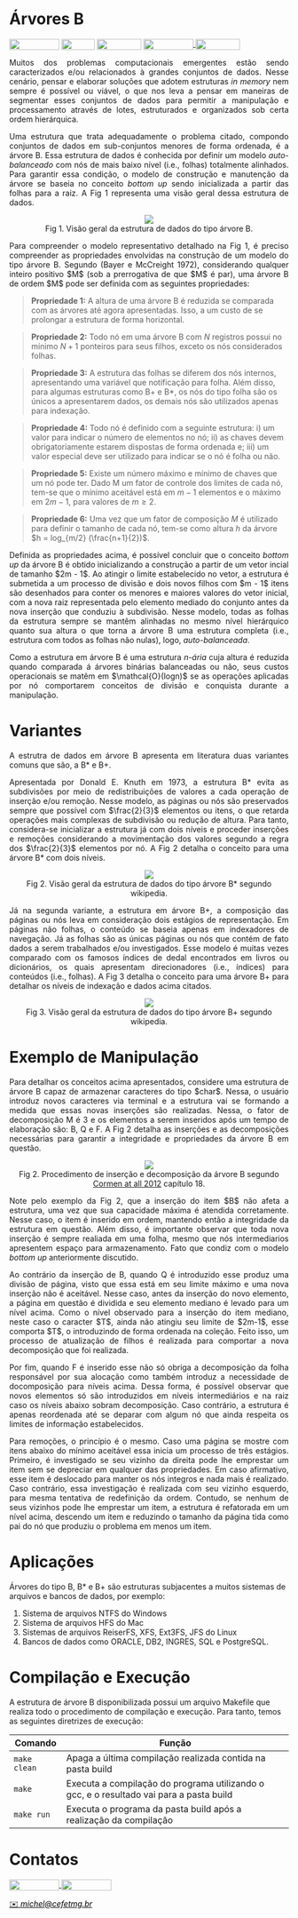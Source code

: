 # Árvores B

<div style="display: inline-block;">
<img align="center" height="20px" width="90px" src="https://img.shields.io/badge/Maintained%3F-yes-green.svg"/> 
<img align="center" height="20px" width="60px" src="https://img.shields.io/badge/C%2B%2B-00599C?style=for-the-badge&logo=c%2B%2B&logoColor=white"/> 
<img align="center" height="20px" width="80px" src="https://img.shields.io/badge/Made%20for-VSCode-1f425f.svg"/> 
<a href="https://github.com/mpiress/midpy/issues">
<img align="center" height="20px" width="90px" src="https://img.shields.io/badge/contributions-welcome-brightgreen.svg?style=flat"/>
<img align="center" height="20px" width="80px" src="https://badgen.net/badge/license/MIT/green"/>
</a> 
</div>

<p> </p>
<p> </p>

<p align="justify">
Muitos dos problemas computacionais emergentes estão sendo caracterizados e/ou relacionados à grandes conjuntos de dados. Nesse cenário, pensar e elaborar soluções que adotem estruturas <i>in memory</i> nem sempre é possível ou viável, o que nos leva a pensar em maneiras de segmentar esses conjuntos de dados para permitir a manipulação e processamento através de lotes, estruturados e organizados sob certa ordem hierárquica.  
</p>

<p align="justify">
Uma estrutura que trata adequadamente o problema citado, compondo conjuntos de dados em sub-conjuntos menores de forma ordenada, é a árvore B. Essa estrutura de dados é conhecida por definir um modelo <i>auto-balanceado</i> com nós de mais baixo nível (i.e., folhas) totalmente alinhados. Para garantir essa condição, o modelo de construção e manutenção da árvore se baseia no conceito <i>bottom up</i> sendo inicializada a partir das folhas para a raiz. A Fig 1 representa uma visão geral dessa estrutura de dados. 
</p>

<p align="center">
  <img src="imgs/b.png" /><br/>
  <caption>Fig 1. Visão geral da estrutura de dados do tipo árvore B.</caption>
</p>


<p align="justify">
Para compreender o modelo representativo detalhado na Fig 1, é preciso compreender as propriedades envolvidas na construção de um modelo do tipo árvore B. Segundo (Bayer e McCreight 1972), considerando qualquer inteiro positivo $M$ (sob a prerrogativa de que $M$ é par), uma árvore B de ordem $M$ pode ser definida com as seguintes propriedades:
</p>

> **Propriedade 1:** A altura de uma árvore B é reduzida se comparada com as árvores até agora apresentadas. Isso, a um custo de se prolongar a estrutura de forma horizontal.


> **Propriedade 2:** Todo nó em uma árvore B com $N$ registros possui no mínimo $N + 1$ ponteiros para seus filhos, exceto os nós considerados folhas.


> **Propriedade 3:** A estrutura das folhas se diferem dos nós internos, apresentando uma variável que notificação para folha. Além disso, para algumas estruturas como B+ e B\*, os nós do tipo folha são os únicos a apresentarem dados, os demais nós são utilizados apenas para indexação. 


> **Propriedade 4:** Todo nó é definido com a seguinte estrutura: i) um valor para indicar o número de elementos no nó; ii) as chaves devem obrigatoriamente estarem dispostas de forma ordenada e; iii) um valor especial deve ser utilizado para indicar se o nó é folha ou não. 


> **Propriedade 5:** Existe um número máximo e mínimo de chaves que um nó pode ter. Dado M um fator de controle dos limites de cada nó, tem-se que o mínimo aceitável está em $m - 1$ elementos e o máximo em $2m - 1$, para valores de $m \geq 2$.


> **Propriedade 6:** Uma vez que um fator de composição $M$ é utilizado para definir o tamanho de cada nó, tem-se como altura $h$ da árvore $h = log_{m/2} (\frac{n+1}{2})$.

<p align="justify">
Definida as propriedades acima, é possível concluir que o conceito <i>bottom up</i> da árvore B é obtido inicializando a construção a partir de um vetor incial de tamanho $2m - 1$. Ao atingir o limite estabelecido no vetor, a estrutura é submetida a um processo de divisão e dois novos filhos com $m - 1$ itens são desenhados para conter os menores e maiores valores do vetor inicial, com a nova raiz representada pelo elemento mediado do conjunto antes da nova inserção que conduziu à subdivisão. Nesse modelo, todas as folhas da estrutura sempre se mantêm alinhadas no mesmo nível hierárquico quanto sua altura o que torna a árvore  B uma estrutura completa (i.e., estrutura com todos as folhas não nulas), logo, <i>auto-balanceada</i>.
</p>

<p align="justify">
Como a estrutura em árvore B é uma estrutura <i>n-ária</i> cuja altura é reduzida quando comparada á árvores binárias balanceadas ou não, seus custos operacionais se matêm em $\mathcal{O}(logn)$ se as operações aplicadas por nó comportarem conceitos de divisão e conquista durante a manipulação.
</p>
 
# Variantes

<p align="justify">
A estrutra de dados em árvore B apresenta em literatura duas variantes comuns que são, a B* e B+.
</p>

<p align="justify">
Apresentada por Donald E. Knuth em 1973, a estrutura B* evita as subdivisões por meio de redistribuições de valores a cada operação de inserção e/ou remoção. Nesse modelo, as páginas ou nós são preservados sempre que possível com $\frac{2}{3}$ elementos ou itens, o que retarda operações mais complexas de subdivisão ou redução de altura. Para tanto, considera-se inicializar a estrutura já com dois níveis e proceder inserções e remoções considerando a movimentação dos valores segundo a regra dos $\frac{2}{3}$ elementos por nó. A Fig 2 detalha o conceito para uma árvore B* com dois níveis. 
</p>

<p align="center">
  <img src="imgs/arvb2.png" /><br/>
  <caption>Fig 2. Visão geral da estrutura de dados do tipo árvore B* segundo wikipedia.</caption>
</p>

<p align="justify">
Já na segunda variante, a estrutura em árvore B+, a composição das páginas ou nós leva em consideração dois estágios de representação. Em páginas não folhas, o conteúdo se baseia apenas em indexadores de navegação. Já as folhas são as únicas páginas ou nós que contém de fato dados a serem trabalhados e/ou investigados. Esse modelo é muitas vezes comparado com os famosos índices de dedal encontrados em livros ou dicionários, os quais apresentam direcionadores (i.e., índices) para conteúdos (i.e., folhas). A Fig 3 detalha o conceito para uma árvore B+ para detalhar os níveis de indexação e dados acima citados.   
</p>

<p align="center">
  <img src="imgs/arvb2.png" /><br/>
  <caption>Fig 3. Visão geral da estrutura de dados do tipo árvore B+ segundo wikipedia.</caption>
</p>

# Exemplo de Manipulação

<p align="justify">
Para detalhar os conceitos acima apresentados, considere uma estrutura de árvore B capaz de armazenar caracteres do tipo $char$. Nessa, o usuário introduz novos caracteres via terminal e a estrutura vai se formando a medida que essas novas inserções são realizadas. Nessa, o fator de decomposição M é 3 e os elementos a serem inseridos após um tempo de elaboração são: B, Q e F. A Fig 2 detalha as inserções e as decomposições necessárias para garantir a integridade e propriedades da árvore B em questão. 
</p>

<p align="center">
  <img src="imgs/insercao.png" /><br/>
  <caption>Fig 2. Procedimento de inserção e decomposição da árvore B segundo <a href="https://g.co/kgs/XGbHkp">Cormen at all 2012</a> capítulo 18.</caption>
</p>

<p align="justify">
Note pelo exemplo da Fig 2, que a inserção do item $B$ não afeta a estrutura, uma vez que sua capacidade máxima é atendida corretamente. Nesse caso, o item é inserido em ordem, mantendo então a integridade da estrutura em questão. Além disso, é importante observar que toda nova inserção é sempre realiada em uma folha, mesmo que nós intermediarios apresentem espaço para armazenamento. Fato que condiz com o modelo <i>bottom up</i> anteriormente discutido. 
</p>

<p align="justify">
Ao contrário da inserção de B, quando Q é introduzido esse produz uma divisão de página, visto que essa está em seu limite máximo e uma nova inserção não é aceitável. Nesse caso, antes da inserção do novo elemento, a página em questão é dividida e seu elemento mediano é levado para um nível acima. Como o nível observado para a inserção do item mediano, neste caso o caracter $T$, ainda não atingiu seu limite de $2m-1$, esse comporta $T$, o introduzindo de forma ordenada na coleção. Feito isso, um processo de atualização de filhos é realizada para comportar a nova decomposição que foi realizada. 
</p>

<p align="justify">
Por fim, quando F é inserido esse não só obriga a decomposição da folha responsável por sua alocação como também introduz a necessidade de docomposição para níveis acima. Dessa forma, é possível observar que novos elementos só são introduzidos em níveis intermediários e na raiz caso os níveis abaixo sobram decomposição. Caso contrário, a estrutura é apenas reordenada até se deparar com algum nó que ainda respeita os limites de informação estabelecidos. 
</p>

<p align="justify">
Para remoções, o princípio é o mesmo. Caso uma página se mostre com itens abaixo do mínimo aceitável essa inicia um processo de três estágios. Primeiro, é investigado se seu vizinho da direita pode lhe emprestar um item sem se depreciar em qualquer das propriedades. Em caso afirmativo, esse item é deslocado para manter os nós integros e nada mais é realizado. Caso contrário, essa investigação é realizada com seu vizinho esquerdo, para mesma tentativa de redefinição da ordem. Contudo, se nenhum de seus vizinhos pode lhe emprestar um item, a estrutura é refatorada em um nível acima, descendo um item e reduzindo o tamanho da página tida como pai do nó que produziu o problema em menos um item. 


# Aplicações 

Árvores do tipo B, B* e B+ são estruturas subjacentes a muitos sistemas de arquivos e bancos de dados,  por exemplo:

1. Sistema de arquivos NTFS do Windows
2. Sistema de arquivos HFS do Mac
3. Sistemas de arquivos ReiserFS, XFS, Ext3FS, JFS do Linux
4. Bancos de dados como ORACLE, DB2, INGRES, SQL e PostgreSQL.



# Compilação e Execução

A estrutura de árvore B disponibilizada possui um arquivo Makefile que realiza todo o procedimento de compilação e execução. Para tanto, temos as seguintes diretrizes de execução:


| Comando                |  Função                                                                                           |                     
| -----------------------| ------------------------------------------------------------------------------------------------- |
|  `make clean`          | Apaga a última compilação realizada contida na pasta build                                        |
|  `make`                | Executa a compilação do programa utilizando o gcc, e o resultado vai para a pasta build           |
|  `make run`            | Executa o programa da pasta build após a realização da compilação                                 |


# Contatos

<div style="display: inline-block;">
<a href="https://t.me/michelpires369">
<img align="center" height="20px" width="90px" src="https://img.shields.io/badge/Telegram-2CA5E0?style=for-the-badge&logo=telegram&logoColor=white"/> 
</a>

<a href="https://www.linkedin.com/in/michelpiressilva/">
<img align="center" height="20px" width="90px" src="https://img.shields.io/badge/LinkedIn-0077B5?style=for-the-badge&logo=linkedin&logoColor=white"/>
</a>

</div>

<p> </p>


<a style="color:black" href="mailto:michel@cefetmg.br?subject=[GitHub]%20Source%20Dynamic%20Lists">
✉️ <i>michel@cefetmg.br</i>
</a>

